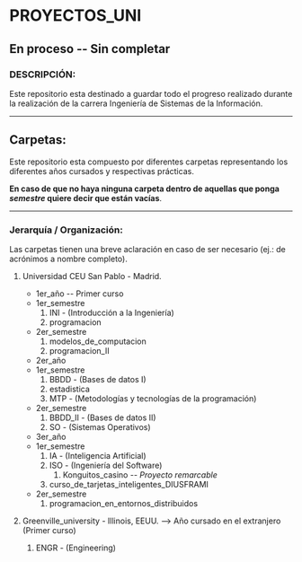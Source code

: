 # PROYECTOS_UNI

## En proceso -- Sin completar
### DESCRIPCIÓN:
Este repositorio esta destinado a guardar todo el progreso realizado durante la realización de la carrera Ingeniería de Sistemas de la Información.
___

## Carpetas:
Este repositorio esta compuesto por diferentes carpetas representando los diferentes años cursados y respectivas prácticas.

**En caso de que no haya ninguna carpeta dentro de aquellas que ponga *semestre* quiere decir que están vacías**.
___
### Jerarquía / Organización:
 Las carpetas tienen una breve aclaración en caso de ser necesario (ej.: de acrónimos a nombre completo).

1. Universidad CEU San Pablo - Madrid.
   - 1er_año -- Primer curso 
    - 1er_semestre
         1. INI - (Introducción a la Ingeniería)
         2. programacion
    - 2er_semestre
         1. modelos_de_computacion
         2. programacion_II
   - 2er_año 
    - 1er_semestre
         1. BBDD - (Bases de datos I)
         2. estadistica
         3. MTP - (Metodologías y tecnologías de la programación)
    - 2er_semestre
         1. BBDD_II - (Bases de datos II)
         2. SO - (Sistemas Operativos)
   - 3er_año 
    - 1er_semestre
         1. IA - (Inteligencia Artificial)
         2. ISO - (Ingeniería del Software)
            1. Konguitos_casino -- *Proyecto remarcable*
         3. curso_de_tarjetas_inteligentes_DIUSFRAMI
    - 2er_semestre
         1. programacion_en_entornos_distribuidos
      
2. Greenville_university - Illinois, EEUU. --> Año cursado en el extranjero (Primer curso)
   1. ENGR - (Engineering)

